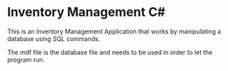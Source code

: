 
# Inventory Management C#

This is an Inventory Management Application that works by manipulating a database using SQL commands.

The mdf file is the database file and needs to be used in order to let the program run.
